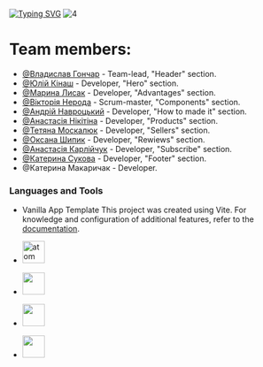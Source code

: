 [![Typing SVG](https://readme-typing-svg.demolab.com?font=Fira+Code&weight=800&size=35&duration=2500&pause=1&color=F7E476&vCenter=true&multiline=true&width=800&height=150&lines=Project+-+%22Chocolate%22.+;This+website+created+by+our+team%3A;%22Sweet+GitHub+Pushers%22+)](https://git.io/typing-svg)
![4](https://user-images.githubusercontent.com/122307040/231260516-8514e71d-6871-4039-a488-8d713808df25.png)

# Team members:
- [@Владислав Гончар](https://github.com/Tienam123) - Team-lead, "Header" section.
- [@Юлій Кінаш](https://github.com/yulii0) - Developer, "Hero" section.
- [@Марина Лисак](https://github.com/MarynaLysak) - Developer, "Advantages" section.
- [@Вікторія Нерода](https://github.com/ViktoriiaNeroda) - Scrum-master, "Components" section.
- [@Андрій Навроцький](https://github.com/NavrA82) - Developer, "How to made it" section.
- [@Анастасія Нікітіна](https://github.com/NikNas1405) - Developer, "Products" section.
- [@Тетяна Москалюк](https://github.com/TanyaMosk) - Developer, "Sellers" section.
- [@Оксана Шипик](https://github.com/Kipishoks) - Developer, "Rewiews" section.
- [@Анастасія Карлійчук](https://github.com/AnastasiaCarlii) - Developer, "Subscribe" section.
- [@Катерина Сукова](https://github.com/Katerynas82) - Developer, "Footer" section.
- @Катерина Макаричак - Developer.

### Languages and Tools
- Vanilla App Template
This project was created using Vite. For knowledge and configuration of additional features, refer to the [documentation](https://vitejs.dev/).

- <img src="https://cdn.jsdelivr.net/gh/devicons/devicon/icons/html5/html5-original-wordmark.svg" title="atom" width="40" height="40"/>&nbsp;
- <img src="https://cdn.jsdelivr.net/gh/devicons/devicon/icons/css3/css3-original-wordmark.svg" itle="atom" width="40" height="40"/>&nbsp;
- <img src="https://cdn.jsdelivr.net/gh/devicons/devicon/icons/vscode/vscode-original.svg" itle="atom" width="40" height="40"/>&nbsp;
- <img src="https://cdn.jsdelivr.net/gh/devicons/devicon/icons/git/git-original.svg" itle="atom" width="40" height="40"/>&nbsp;
